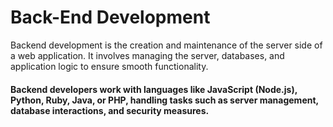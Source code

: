 # Back-End Development
Backend development is the creation and maintenance of the server side of a web application. It involves managing the server, databases, and application logic to ensure smooth functionality. <br/>
#### Backend developers work with languages like JavaScript **(Node.js)**, **Python**, **Ruby**, **Java**, or **PHP**, handling tasks such as server management, database interactions, and security measures. 
